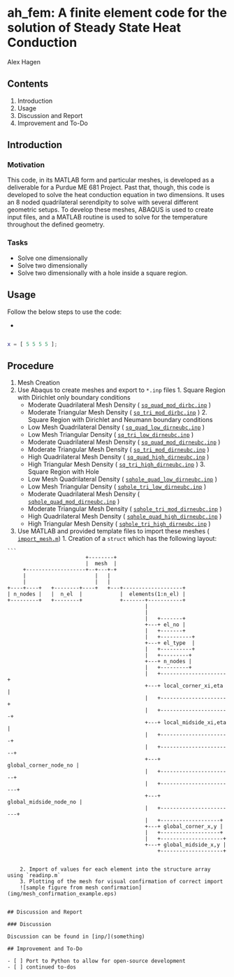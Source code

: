 # ah_fem: A finite element code for the solution of Steady State Heat Conduction
Alex Hagen

## Contents

1.  Introduction
2.  Usage
3.  Discussion and Report
4.  Improvement and To-Do

## Introduction

### Motivation

This code, in its MATLAB form and particular meshes, is developed as a deliverable for a Purdue ME 681 Project.  Past that, though, this code is developed to solve the heat conduction equation in two dimensions.  It uses an 8 noded quadrilateral serendipity to solve with several different geometric setups.  To develop these meshes, ABAQUS is used to create input files, and a MATLAB routine is used to solve for the temperature throughout the defined geometry.

### Tasks

- Solve one dimensionally
- Solve two dimensionally
- Solve two dimensionally with a hole inside a square region.

## Usage

Follow the below steps to use the code:

-

```matlab

x = [ 5 5 5 5 ];

```

## Procedure

1. Mesh Creation
  1.  Use Abaqus to create meshes and export to `*.inp` files
    1. Square Region with Dirichlet only boundary conditions
      * Moderate Quadrilateral Mesh Density ( [`sq_quad_mod_dirbc.inp`](inp/sq_quad_mod_dirbc.inp) )
      * Moderate Triangular Mesh Density ( [`sq_tri_mod_dirbc.inp`](inp/sq_tri_mod_dirbc.inp) )
    2. Square Region with Dirichlet and Neumann boundary conditions
      * Low Mesh Quadrilateral Density ( [`sq_quad_low_dirneubc.inp`](inp/sq_quad_low_dirneubc.inp) )
      * Low Mesh Triangular Density ( [`sq_tri_low_dirneubc.inp`](inp/sq_tri_low_dirneubc.inp) )
      * Moderate Quadrilateral Mesh Density ( [`sq_quad_mod_dirneubc.inp`](inp/sq_quad_mod_dirneubc.inp) )
      * Moderate Triangular Mesh Density ( [`sq_tri_mod_dirneubc.inp`](inp/sq_tri_mod_dirneubc.inp) )
      * High Quadrilateral Mesh Density ( [`sq_quad_high_dirneubc.inp`](inp/sq_quad_high_dirneubc.inp) )
      * High Triangular Mesh Density ( [`sq_tri_high_dirneubc.inp`](inp/sq_tri_high_dirneubc.inp) )
    3. Square Region with Hole
      * Low Mesh Quadrilateral Density ( [`sqhole_quad_low_dirneubc.inp`](inp/sqhole_quad_low_dirneubc.inp) )
      * Low Mesh Triangular Density ( [`sqhole_tri_low_dirneubc.inp`](inp/sqhole_tri_low_dirneubc.inp) )
      * Moderate Quadrilateral Mesh Density ( [`sqhole_quad_mod_dirneubc.inp`](inp/sqhole_quad_mod_dirneubc.inp) )
      * Moderate Triangular Mesh Density ( [`sqhole_tri_mod_dirneubc.inp`](inp/sqhole_tri_mod_dirneubc.inp) )
      * High Quadrilateral Mesh Density ( [`sqhole_quad_high_dirneubc.inp`](inp/sqhole_quad_high_dirneubc.inp) )
      * High Triangular Mesh Density ( [`sqhole_tri_high_dirneubc.inp`](inp/sqhole_tri_high_dirneubc.inp) )
  2.  Use MATLAB and provided template files to import these meshes ( [`import_mesh.m`](import_mesh.m))
  	1.  Creation of a `struct` which has the following layout:

  	```
	                         +--------+                                       
	                         |  mesh  |                                       
	     +-------------------+--+---+-+                                       
	     |                      |   |                                         
	     |                      |   |                                         
	+----+----+   +--------+----+   +---+-------------------+                 
	| n_nodes |   |  n_el  |            |  elements(1:n_el) |                 
	+---------+   +--------+            +-------+-----------+                 
	                                            |                             
	                                            |                             
	                                            |   +-------+                 
	                                            +---+ el_no |                 
	                                            |   +-------+                 
	                                            |   +----------+              
	                                            +---+ el_type  |              
	                                            |   +----------+              
	                                            |   +---------+               
	                                            +---+ n_nodes |               
	                                            |   +---------+               
	                                            |   +---------------------+   
	                                            +---+ local_corner_xi,eta |   
	                                            |   +---------------------+   
	                                            |   +----------------------+  
	                                            +---+ local_midside_xi,eta |  
	                                            |   +----------------------+  
	                                            |   +-----------------------+ 
	                                            +---+ global_corner_node_no | 
	                                            |   +-----------------------+ 
	                                            |   +------------------------+
	                                            +---+ global_midside_node_no |
	                                            |   +------------------------+
	                                            |   +-------------------+     
	                                            +---+ global_corner_x,y |     
	                                            |   +-------------------+     
	                                            |   +--------------------+    
	                                            +---+ global_midside_x,y |    
	                                                +--------------------+    
```

	2. Import of values for each element into the structure array using `readinp.m`
	3. Plotting of the mesh for visual confirmation of correct import
	![sample figure from mesh confirmation](img/mesh_confirmation_example.eps)


## Discussion and Report

### Discussion

Discussion can be found in [inp/](something)

## Improvement and To-Do

- [ ] Port to Python to allow for open-source development
- [ ] continued to-dos